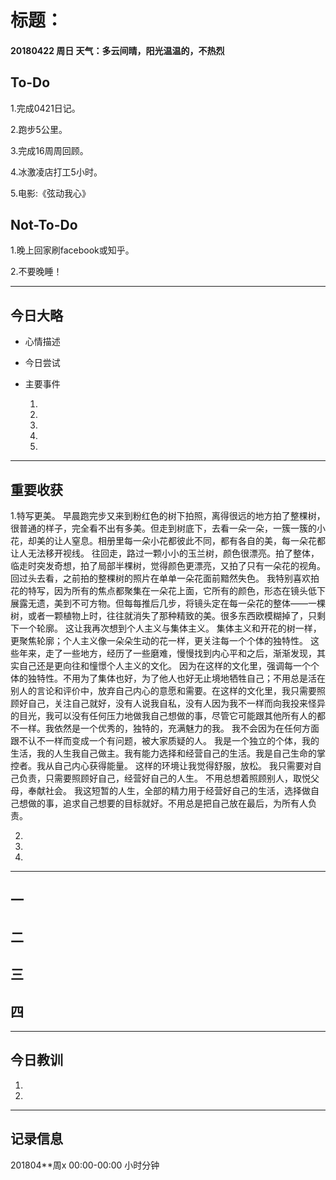 # 标题：

#### 20180422   周日   天气：多云间晴，阳光温温的，不热烈

## To-Do

1.完成0421日记。

2.跑步5公里。

3.完成16周周回顾。

4.冰激凌店打工5小时。

5.电影:《弦动我心》

## Not-To-Do

1.晚上回家刷facebook或知乎。

2.不要晚睡！

***
## 今日大略

* 心情描述

* 今日尝试

* 主要事件

  1.

  2.

  3.

  4.

  5.

***
## 重要收获

1.特写更美。
早晨跑完步又来到粉红色的树下拍照，离得很远的地方拍了整棵树，很普通的样子，完全看不出有多美。但走到树底下，去看一朵一朵，一簇一簇的小花，却美的让人窒息。相册里每一朵小花都彼此不同，都有各自的美，每一朵花都让人无法移开视线。
往回走，路过一颗小小的玉兰树，颜色很漂亮。拍了整体，临走时突发奇想，拍了局部半棵树，觉得颜色更漂亮，又拍了只有一朵花的视角。回过头去看，之前拍的整棵树的照片在单单一朵花面前黯然失色。
我特别喜欢拍花的特写，因为所有的焦点都聚集在一朵花上面，它所有的颜色，形态在镜头低下展露无遗，美到不可方物。但每每推后几步，将镜头定在每一朵花的整体——一棵树，或者一颗植物上时，往往就消失了那种精致的美。很多东西欧模糊掉了，只剩下一个轮廓。
这让我再次想到个人主义与集体主义。
集体主义和开花的树一样，更聚焦轮廓；个人主义像一朵朵生动的花一样，更关注每一个个体的独特性。
这些年来，走了一些地方，经历了一些磨难，慢慢找到内心平和之后，渐渐发现，其实自己还是更向往和憧憬个人主义的文化。
因为在这样的文化里，强调每一个个体的独特性。不用为了集体也好，为了他人也好无止境地牺牲自己；不用总是活在别人的言论和评价中，放弃自己内心的意愿和需要。在这样的文化里，我只需要照顾好自己，关注自己就好，没有人说我自私，没有人因为我不一样而向我投来怪异的目光，我可以没有任何压力地做我自己想做的事，尽管它可能跟其他所有人的都不一样。我依然是一个优秀的，独特的，充满魅力的我。
我不会因为在任何方面跟不认不一样而变成一个有问题，被大家质疑的人。
我是一个独立的个体，我的生活，我的人生我自己做主。我有能力选择和经营自己的生活。我是自己生命的掌控者。我从自己内心获得能量。
这样的环境让我觉得舒服，放松。
我只需要对自己负责，只需要照顾好自己，经营好自己的人生。
不用总想着照顾别人，取悦父母，奉献社会。
我这短暂的人生，全部的精力用于经营好自己的生活，选择做自己想做的事，追求自己想要的目标就好。不用总是把自己放在最后，为所有人负责。

2.

3.

4.
***
## 一

## 二

## 三

## 四
***
## 今日教训

1.

2.

***
## 记录信息

201804**周x  00:00-00:00    小时分钟
